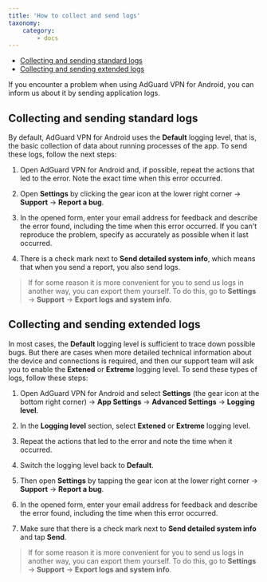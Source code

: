 ```yaml
---
title: 'How to collect and send logs'
taxonomy:
    category:
        - docs
---
```


* [Collecting and sending standard logs](#default)
* [Collecting and sending extended logs](#extended)

If you encounter a problem when using AdGuard VPN for Android, you can inform us about it by sending application logs.

<a name="default"></a>

## Collecting and sending standard logs

By default, AdGuard VPN for Android uses the **Default** logging level, that is, the basic collection of data about running processes of the app. To send these logs, follow the next steps:

1. Open AdGuard VPN for Android and, if possible, repeat the actions that led to the error. Note the exact time when this error occurred.

2. Open **Settings** by clicking the gear icon at the lower right corner → **Support** → **Report a bug**.

3. In the opened form, enter your email address for feedback and describe the error found, including the time when this error occurred. If you can't reproduce the problem, specify as accurately as possible when it last occurred.

4. There is a check mark next to **Send detailed system info**, which means that when you send a report, you also send logs.

>If for some reason it is more convenient for you to send us logs in another way, you can export them yourself. To do this, go to **Settings** → **Support** → **Export logs and system info**.

<a name="extended"></a>

## Collecting and sending extended logs

In most cases, the **Default** logging level is sufficient to trace down possible bugs. But there are cases when more detailed technical information about the device and connections is required, and then our support team will ask you to enable the **Extened** or **Extreme** logging level. To send these types of logs, follow these steps:

1. Open AdGuard VPN for Android and select **Settings** (the gear icon at the bottom right corner) → **App Settings** → **Advanced Settings** → **Logging level**.

2. In the **Logging level** section, select **Extened** or **Extreme** logging level.

3. Repeat the actions that led to the error and note the time when it occurred.

4. Switch the logging level back to **Default**.

5. Then open **Settings** by tapping the gear icon at the lower right corner → **Support** → **Report a bug**.

6. In the opened form, enter your email address for feedback and describe the error found, including the time when this error occurred.

7. Make sure that there is a check mark next to **Send detailed system info** and tap **Send**.

>If for some reason it is more convenient for you to send us logs in another way, you can export them yourself. To do this, go to **Settings** → **Support** → **Export logs and system info**.